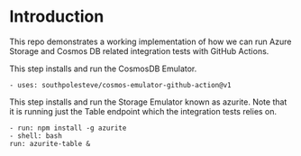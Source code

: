 # Introduction
This repo demonstrates a working implementation of how we can run Azure Storage and Cosmos DB related integration tests with GitHub Actions.

This step installs and run the CosmosDB Emulator.
```
- uses: southpolesteve/cosmos-emulator-github-action@v1
```

This step installs and run the Storage Emulator known as azurite. Note that it is running just the Table endpoint which the integration tests relies on.
```
- run: npm install -g azurite
- shell: bash
run: azurite-table &
```